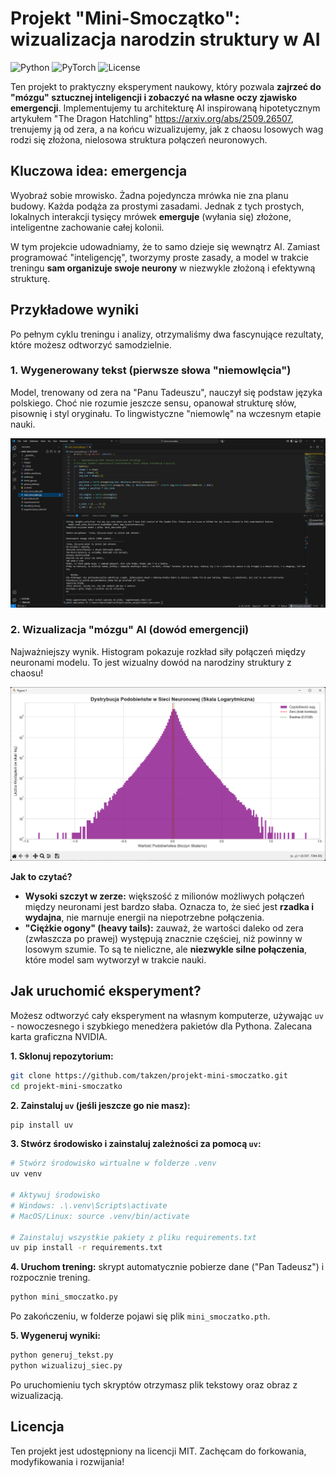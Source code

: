 # Projekt "Mini-Smoczątko": wizualizacja narodzin struktury w AI

![Python](https://img.shields.io/badge/Python-3.11-blue.svg)
![PyTorch](https://img.shields.io/badge/PyTorch-2.8.0-orange.svg)
![License](https://img.shields.io/badge/License-MIT-green.svg)

Ten projekt to praktyczny eksperyment naukowy, który pozwala **zajrzeć do "mózgu" sztucznej inteligencji i zobaczyć na własne oczy zjawisko emergencji**. Implementujemy tu architekturę AI inspirowaną hipotetycznym artykułem "The Dragon Hatchling" https://arxiv.org/abs/2509.26507, trenujemy ją od zera, a na końcu wizualizujemy, jak z chaosu losowych wag rodzi się złożona, nielosowa struktura połączeń neuronowych.

## Kluczowa idea: emergencja

Wyobraź sobie mrowisko. Żadna pojedyncza mrówka nie zna planu budowy. Każda podąża za prostymi zasadami. Jednak z tych prostych, lokalnych interakcji tysięcy mrówek **emerguje** (wyłania się) złożone, inteligentne zachowanie całej kolonii.

W tym projekcie udowadniamy, że to samo dzieje się wewnątrz AI. Zamiast programować "inteligencję", tworzymy proste zasady, a model w trakcie treningu **sam organizuje swoje neurony** w niezwykle złożoną i efektywną strukturę.

## Przykładowe wyniki

Po pełnym cyklu treningu i analizy, otrzymaliśmy dwa fascynujące rezultaty, które możesz odtworzyć samodzielnie.

### 1. Wygenerowany tekst (pierwsze słowa "niemowlęcia")

Model, trenowany od zera na "Panu Tadeuszu", nauczył się podstaw języka polskiego. Choć nie rozumie jeszcze sensu, opanował strukturę słów, pisownię i styl oryginału. To lingwistyczne "niemowlę" na wczesnym etapie nauki.

![Zrzut ekranu z wygenerowanym tekstem](images/wygenerowany_tekst.png)

### 2. Wizualizacja "mózgu" AI (dowód emergencji)

Najważniejszy wynik. Histogram pokazuje rozkład siły połączeń między neuronami modelu. To jest wizualny dowód na narodziny struktury z chaosu!

![Wynik analizy sieci neuronowej](images/analiza_wynik.png)

**Jak to czytać?**
-   **Wysoki szczyt w zerze:** większość z milionów możliwych połączeń między neuronami jest bardzo słaba. Oznacza to, że sieć jest **rzadka i wydajna**, nie marnuje energii na niepotrzebne połączenia.
-   **"Ciężkie ogony" (heavy tails):** zauważ, że wartości daleko od zera (zwłaszcza po prawej) występują znacznie częściej, niż powinny w losowym szumie. To są te nieliczne, ale **niezwykle silne połączenia**, które model sam wytworzył w trakcie nauki.

## Jak uruchomić eksperyment?

Możesz odtworzyć cały eksperyment na własnym komputerze, używając `uv` - nowoczesnego i szybkiego menedżera pakietów dla Pythona. Zalecana karta graficzna NVIDIA.

**1. Sklonuj repozytorium:**
```bash
git clone https://github.com/takzen/projekt-mini-smoczatko.git
cd projekt-mini-smoczatko
```

**2. Zainstaluj `uv` (jeśli jeszcze go nie masz):**
```bash
pip install uv
```

**3. Stwórz środowisko i zainstaluj zależności za pomocą `uv`:**
```bash
# Stwórz środowisko wirtualne w folderze .venv
uv venv

# Aktywuj środowisko
# Windows: .\.venv\Scripts\activate
# MacOS/Linux: source .venv/bin/activate

# Zainstaluj wszystkie pakiety z pliku requirements.txt
uv pip install -r requirements.txt
```

**4. Uruchom trening:**
skrypt automatycznie pobierze dane ("Pan Tadeusz") i rozpocznie trening.
```bash
python mini_smoczatko.py
```
Po zakończeniu, w folderze pojawi się plik `mini_smoczatko.pth`.

**5. Wygeneruj wyniki:**
```bash
python generuj_tekst.py
python wizualizuj_siec.py
```
Po uruchomieniu tych skryptów otrzymasz plik tekstowy oraz obraz z wizualizacją.

## Licencja
Ten projekt jest udostępniony na licencji MIT. Zachęcam do forkowania, modyfikowania i rozwijania!